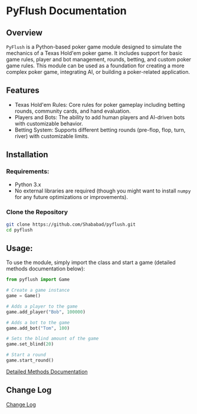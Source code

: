 # PyFlush Documentation
## Overview
`PyFlush` is a Python-based poker game module designed to simulate the mechanics of a Texas Hold'em poker game. It includes support for basic game rules, player and bot management, rounds, betting, and custom poker game rules. This module can be used as a foundation for creating a more complex poker game, integrating AI, or building a poker-related application.

## Features
- Texas Hold'em Rules: Core rules for poker gameplay including betting rounds, community cards, and hand evaluation.
- Players and Bots: The ability to add human players and AI-driven bots with customizable behavior.
- Betting System: Supports different betting rounds (pre-flop, flop, turn, river) with customizable limits.

## Installation
### Requirements:
- Python 3.x
- No external libraries are required (though you might want to install `numpy` for any future optimizations or improvements).
### Clone the Repository
```bash
git clone https://github.com/Shababad/pyflush.git
cd pyflush
```
## Usage:
To use the module, simply import the class and start a game (detailed methods documentation below):
```py
from pyflush import Game

# Create a game instance
game = Game()

# Adds a player to the game
game.add_player("Bob", 100000)

# Adds a bot to the game
game.add_bot("Tom", 100)

# Sets the blind amount of the game
game.set_blind(20)

# Start a round
game.start_round()
```

[Detailed Methods Documentation](/docs/USAGE.md)

## Change Log
[Change Log](/docs/CHANGELOG.md)
